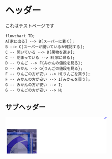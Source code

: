 # ヘッダー

これはテストページです

```mermaid
flowchart TD;
A[家に出る] --> B[スーパーに着く];
B --> C[スーパーが開いているか確認する];
C -- 開いている --> D[果物を選ぶ];
C -- 閉まっている --> E[家に帰る];
D -- りんご --> F{みかんの値段を見る};
D -- みかん --> G{りんごの値段を見る};
F -- りんごの方が安い --> H[りんごを買う];
F -- みかんの方が安い --> I[みかんを買う];
G -- みかんの方が安い --> I;
G -- りんごの方が安い --> H;
```

## サブヘッダー

![alt text](Image.png "Title")

